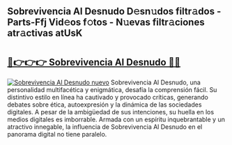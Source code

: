## Sobrevivencia Al Desnudo D𝚎sn𝚞dos filtr𝚊dos - Parts-Ffj Vid𝚎os f𝚘tos - N𝚞evas filtr𝚊ciones atr𝚊ctivas atUsK

# <h2><a href="http://mb3vn6z.tromn.icu/?c=Sobrevivencia+Al+Desnudo">🔗👉👉👉 Sobrevivencia Al Desnudo 🔗🔗</a></h2>

[![Sobrevivencia Al Desnudo nuevo](https://i.imgur.com/pEAQMta.gif)](http://mb3vn6z.tromn.icu/?c=Sobrevivencia+Al+Desnudo)
Sobrevivencia Al Desnudo, una personalidad multifacética y enigmática, desafía la comprensión fácil. Su distintivo estilo en línea ha cautivado y provocado críticas, generando debates sobre ética, autoexpresión y la dinámica de las sociedades digitales. A pesar de la ambigüedad de sus intenciones, su huella en los medios digitales es imborrable. Armada con un espíritu inquebrantable y un atractivo innegable, la influencia de Sobrevivencia Al Desnudo en el panorama digital no tiene paralelo.
